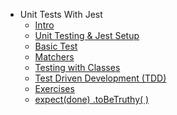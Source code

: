 - Unit Tests With Jest
  - [Intro](./Intro.md "Intro")
  - [Unit Testing & Jest Setup](./Unit-Testing---Jest-Setup.md "Unit Testing & Jest Setup")
  - [Basic Test](./Basic-Test.md "Basic Test")
  - [Matchers](./Matchers.md "Matchers")
  - [Testing with Classes](./Testing-with-Classes.md "Testing with Classes")
  - [Test Driven Development (TDD)](./Test-Driven-Development--TDD-.md "Test Driven Development (TDD)")
  - [Exercises](./Exercises.md "Exercises")
  - [expect(done) .toBeTruthy( )](./expect-done---toBeTruthy---.md "expect(done) .toBeTruthy( )")
